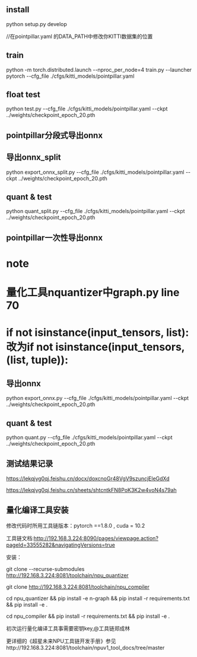 ## install
python setup.py develop

//在pointpillar.yaml 的DATA_PATH中修改你KITTI数据集的位置

## train
python -m torch.distributed.launch --nproc_per_node=4 train.py --launcher pytorch --cfg_file ./cfgs/kitti_models/pointpillar.yaml

## float test
python test.py --cfg_file ./cfgs/kitti_models/pointpillar.yaml  --ckpt ../weights/checkpoint_epoch_20.pth

## pointpillar分段式导出onnx
## 导出onnx_split
python export_onnx_split.py --cfg_file ./cfgs/kitti_models/pointpillar.yaml --ckpt ../weights/checkpoint_epoch_20.pth

## quant & test
python quant_split.py --cfg_file ./cfgs/kitti_models/pointpillar.yaml --ckpt ../weights/checkpoint_epoch_20.pth

## pointpillar一次性导出onnx
# note 
# 量化工具nquantizer中graph.py line 70
# if not isinstance(input_tensors, list):改为if not isinstance(input_tensors, (list, tuple)):
## 导出onnx
python export_onnx.py --cfg_file ./cfgs/kitti_models/pointpillar.yaml --ckpt ../weights/checkpoint_epoch_20.pth

## quant & test
python quant.py --cfg_file ./cfgs/kitti_models/pointpillar.yaml --ckpt ../weights/checkpoint_epoch_20.pth


## 测试结果记录
https://lekqjyg0qj.feishu.cn/docx/doxcnoGr48VgV9szuncjEleGdXd

https://lekqjyg0qj.feishu.cn/sheets/shtcntkFN8PoK3K2w4voN4s79ah


## 量化编译工具安装


修改代码时所用工具链版本：pytorch ==1.8.0  , cuda = 10.2

工具链文档:http://192.168.3.224:8090/pages/viewpage.action?pageId=33555282&navigatingVersions=true

安装：

git clone --recurse-submodules http://192.168.3.224:8081/toolchain/npu_quantizer

git clone http://192.168.3.224:8081/toolchain/npu_compiler

cd npu_quantizer && pip install -e n-graph && pip install -r requirements.txt && pip install -e .

cd npu_compiler && pip install -r requirements.txt && pip install -e .

初次运行量化编译工具事需要密钥key,@工具链郑成林

更详细的《超星未来NPU工具链开发手册》参见http://192.168.3.224:8081/toolchain/npuv1_tool_docs/tree/master
